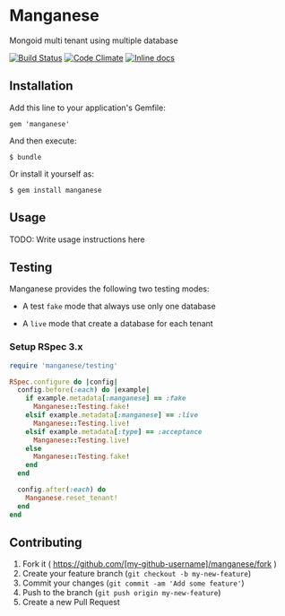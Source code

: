 # Manganese

Mongoid multi tenant using multiple database

[![Build Status](https://travis-ci.org/marcosanson/manganese.svg?branch=master)](https://travis-ci.org/marcosanson/manganese)
[![Code Climate](https://codeclimate.com/github/marcosanson/manganese.png)](https://codeclimate.com/github/marcosanson/manganese)
[![Inline docs](http://inch-ci.org/github/marcosanson/manganese.png)](http://inch-ci.org/github/marcosanson/manganese)

## Installation

Add this line to your application's Gemfile:

    gem 'manganese'

And then execute:

    $ bundle

Or install it yourself as:

    $ gem install manganese

## Usage

TODO: Write usage instructions here

## Testing

Manganese provides the following two testing modes:

- A test `fake` mode that always use only one database

- A `live` mode that create a database for each tenant

### Setup RSpec 3.x

```ruby
require 'manganese/testing'

RSpec.configure do |config|
  config.before(:each) do |example|
    if example.metadata[:manganese] == :fake
      Manganese::Testing.fake!
    elsif example.metadata[:manganese] == :live
      Manganese::Testing.live!
    elsif example.metadata[:type] == :acceptance
      Manganese::Testing.live!
    else
      Manganese::Testing.fake!
    end
  end

  config.after(:each) do
    Manganese.reset_tenant!
  end
end
```

## Contributing

1. Fork it ( https://github.com/[my-github-username]/manganese/fork )
2. Create your feature branch (`git checkout -b my-new-feature`)
3. Commit your changes (`git commit -am 'Add some feature'`)
4. Push to the branch (`git push origin my-new-feature`)
5. Create a new Pull Request

